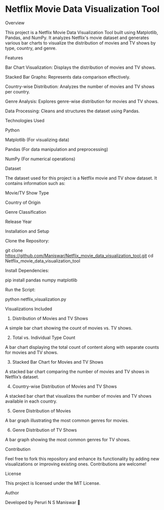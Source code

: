 # Netflix Movie Data Visualization Tool

Overview

This project is a Netflix Movie Data Visualization Tool built using Matplotlib, Pandas, and NumPy. It analyzes Netflix's movie dataset and generates various bar charts to visualize the distribution of movies and TV shows by type, country, and genre.

Features

Bar Chart Visualization: Displays the distribution of movies and TV shows.

Stacked Bar Graphs: Represents data comparison effectively.

Country-wise Distribution: Analyzes the number of movies and TV shows per country.

Genre Analysis: Explores genre-wise distribution for movies and TV shows.

Data Processing: Cleans and structures the dataset using Pandas.

Technologies Used

Python

Matplotlib (For visualizing data)

Pandas (For data manipulation and preprocessing)

NumPy (For numerical operations)

Dataset

The dataset used for this project is a Netflix movie and TV show dataset. It contains information such as:

Movie/TV Show Type

Country of Origin

Genre Classification

Release Year

Installation and Setup

Clone the Repository:

git clone https://github.com/Maniswar/Netflix_movie_data_visualization_tool.git
cd Netflix_movie_data_visualization_tool

Install Dependencies:

pip install pandas numpy matplotlib

Run the Script:

python netflix_visualization.py

Visualizations Included

1. Distribution of Movies and TV Shows

A simple bar chart showing the count of movies vs. TV shows.

2. Total vs. Individual Type Count

A bar chart displaying the total count of content along with separate counts for movies and TV shows.

3. Stacked Bar Chart for Movies and TV Shows

A stacked bar chart comparing the number of movies and TV shows in Netflix’s dataset.

4. Country-wise Distribution of Movies and TV Shows

A stacked bar chart that visualizes the number of movies and TV shows available in each country.

5. Genre Distribution of Movies

A bar graph illustrating the most common genres for movies.

6. Genre Distribution of TV Shows

A bar graph showing the most common genres for TV shows.

Contribution

Feel free to fork this repository and enhance its functionality by adding new visualizations or improving existing ones. Contributions are welcome!

License

This project is licensed under the MIT License.

Author

Developed by Peruri N S Maniswar 🚀